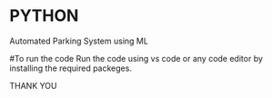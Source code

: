 # PYTHON
Automated Parking System using ML

#To run the code
Run the code using vs code or any code editor by installing the required packeges.


THANK YOU
